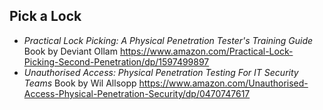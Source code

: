 ## Pick a Lock

  * *Practical Lock Picking: A Physical Penetration Tester's Training Guide* Book by Deviant Ollam https://www.amazon.com/Practical-Lock-Picking-Second-Penetration/dp/1597499897
  * *Unauthorised Access: Physical Penetration Testing For IT Security Teams* Book by Wil Allsopp https://www.amazon.com/Unauthorised-Access-Physical-Penetration-Security/dp/0470747617
